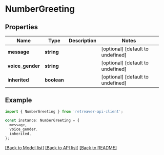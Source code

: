 # NumberGreeting

## Properties

| Name             | Type        | Description | Notes                             |
| ---------------- | ----------- | ----------- | --------------------------------- |
| **message**      | **string**  |             | [optional] [default to undefined] |
| **voice_gender** | **string**  |             | [optional] [default to undefined] |
| **inherited**    | **boolean** |             | [optional] [default to undefined] |

## Example

```typescript
import { NumberGreeting } from 'retreaver-api-client';

const instance: NumberGreeting = {
  message,
  voice_gender,
  inherited,
};
```

[[Back to Model list]](../README.md#documentation-for-models) [[Back to API list]](../README.md#documentation-for-api-endpoints) [[Back to README]](../README.md)
